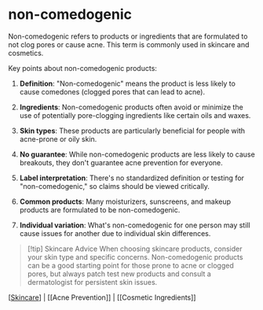 # non-comedogenic

Non-comedogenic refers to products or ingredients that are formulated to not clog pores or cause acne. This term is commonly used in skincare and cosmetics.

Key points about non-comedogenic products:

1. **Definition**: "Non-comedogenic" means the product is less likely to cause comedones (clogged pores that can lead to acne).

2. **Ingredients**: Non-comedogenic products often avoid or minimize the use of potentially pore-clogging ingredients like certain oils and waxes.

3. **Skin types**: These products are particularly beneficial for people with acne-prone or oily skin.

4. **No guarantee**: While non-comedogenic products are less likely to cause breakouts, they don't guarantee acne prevention for everyone.

5. **Label interpretation**: There's no standardized definition or testing for "non-comedogenic," so claims should be viewed critically.

6. **Common products**: Many moisturizers, sunscreens, and makeup products are formulated to be non-comedogenic.

7. **Individual variation**: What's non-comedogenic for one person may still cause issues for another due to individual skin differences.

> [!tip] Skincare Advice
> When choosing skincare products, consider your skin type and specific concerns. Non-comedogenic products can be a good starting point for those prone to acne or clogged pores, but always patch test new products and consult a dermatologist for persistent skin issues.

[[Skincare]] | [[Acne Prevention]] | [[Cosmetic Ingredients]]

[//begin]: # "Autogenerated link references for markdown compatibility"
[Skincare]: Skincare.md "Skincare"
[//end]: # "Autogenerated link references"
